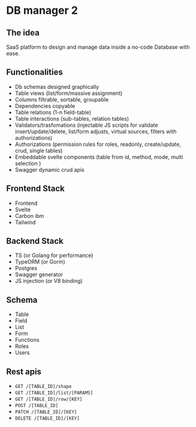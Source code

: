 # DB manager 2

## The idea 
SaaS platform to design and manage data inside a no-code Database with ease.

## Functionalities
- Db schemas designed graphically
- Table views (list/form/massive assignment)
- Columns filtrable, sortable, groupable
- Dependencies copyable
- Table relations (1-n field-table)
- Table interactions (sub-tables, relation tables)
- Validators/trasfomations (injectable JS scripts for validate insert/update/delete, list/form adjusts, virtual sources, filters with authorizations)
- Authorizations (permission rules for roles, readonly, create/update, crud, single tables)
- Embeddable svelte components (table from id, method, mode, multi selection )
- Swagger dynamic crud apis

## Frontend Stack
- Frontend
- Svelte
- Carbon ibm
- Tailwind

## Backend Stack
- TS (or Golang for performance)
- TypeORM (or Gorm)
- Postgres
- Swagger generator
- JS injection (or V8 binding) 


## Schema
- Table
- Field
- List
- Form
- Functions
- Roles
- Users

## Rest apis
-  `GET /[TABLE_ID]/shape`
-  `GET /[TABLE_ID]/list/[PARAMS]` 
-  `GET /[TABLE_ID]/row/[KEY]` 
-  `POST /[TABLE_ID]`
-  `PATCH /[TABLE_ID]/[KEY]`
-  `DELETE /[TABLE_ID]/[KEY]` 

